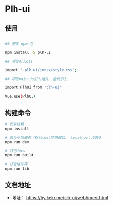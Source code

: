 # Plh-ui

## 使用

```bash

## 安装 npm 包

npm install -S plh-ui

## 项目引入css

import "~plh-ui/index/style.css";

## 项目main.js引入组件, 全局引入

import PlhUi from 'plh-ui'

Vue.use(PlhUi)
```

## 构建命令

```bash
# 安装依赖
npm install

# 启动本地服务（默认test环境接口） localhost:8080
npm run dev

# 打包docs
npm run build

# 打包组件库
npm run lib
```

## 文档地址

- 地址： https://hy.hekr.me/plh-ui/web/index.html
